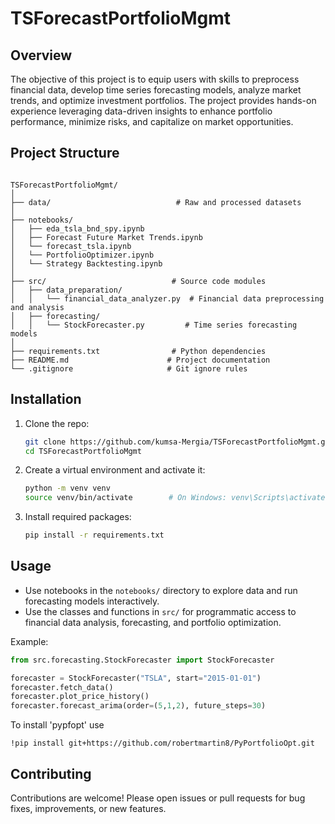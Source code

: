 # TSForecastPortfolioMgmt

## Overview

The objective of this project is to equip users with skills to preprocess financial data, develop time series forecasting models, analyze market trends, and optimize investment portfolios. The project provides hands-on experience leveraging data-driven insights to enhance portfolio performance, minimize risks, and capitalize on market opportunities.

## Project Structure

```

TSForecastPortfolioMgmt/
│
├── data/                            # Raw and processed datasets
│
├── notebooks/                       
│   ├── eda_tsla_bnd_spy.ipynb     
│   ├── Forecast Future Market Trends.ipynb
│   └── forecast_tsla.ipynb          
│   └── PortfolioOptimizer.ipynb
│   └── Strategy Backtesting.ipynb
│
├── src/                            # Source code modules
│   ├── data_preparation/
│   │   └── financial_data_analyzer.py  # Financial data preprocessing and analysis
│   ├── forecasting/
│   │   └── StockForecaster.py         # Time series forecasting models
│
├── requirements.txt                # Python dependencies
├── README.md                      # Project documentation
└── .gitignore                     # Git ignore rules

````

## Installation

1. Clone the repo:  
   ```bash
   git clone https://github.com/kumsa-Mergia/TSForecastPortfolioMgmt.git
   cd TSForecastPortfolioMgmt
   ````

2. Create a virtual environment and activate it:

   ```bash
   python -m venv venv
   source venv/bin/activate        # On Windows: venv\Scripts\activate
   ```

3. Install required packages:

   ```bash
   pip install -r requirements.txt
   ```

## Usage

* Use notebooks in the `notebooks/` directory to explore data and run forecasting models interactively.
* Use the classes and functions in `src/` for programmatic access to financial data analysis, forecasting, and portfolio optimization.

Example:

```python
from src.forecasting.StockForecaster import StockForecaster

forecaster = StockForecaster("TSLA", start="2015-01-01")
forecaster.fetch_data()
forecaster.plot_price_history()
forecaster.forecast_arima(order=(5,1,2), future_steps=30)
```


To install  'pypfopt' use
```
!pip install git+https://github.com/robertmartin8/PyPortfolioOpt.git
```
## Contributing

Contributions are welcome! Please open issues or pull requests for bug fixes, improvements, or new features.

